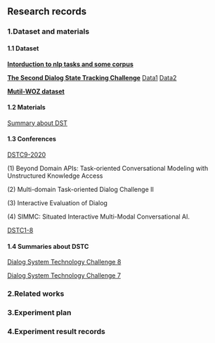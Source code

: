 ##                                                           Research records

### 1.Dataset and materials

#### 1.1 Dataset
[**Intorduction to nlp tasks and some corpus**](http://nlpprogress.com/english/dialogue.html)

[**The Second Dialog State Tracking Challenge**](https://www.aclweb.org/anthology/W14-4337.pdf)
[Data1](https://github.com/matthen/dstc)
[Data2](https://github.com/msamogh/DSTC-2-and-3/tree/master/dstc2/data)

[**Mutil-WOZ dataset**](https://www.aclweb.org/anthology/D18-1547.pdf)

#### 1.2 Materials
[Summary about DST](https://zhuanlan.zhihu.com/p/51476362)

#### 1.3 Conferences
[DSTC9-2020](https://dstc9.dstc.community/home)

(1) Beyond Domain APIs: Task-oriented Conversational Modeling with Unstructured Knowledge Access

(2) Multi-domain Task-oriented Dialog Challenge II

(3) Interactive Evaluation of Dialog

(4) SIMMC: Situated Interactive Multi-Modal Conversational AI.


[DSTC1-8](https://dstc9.dstc.community/past-challenges)


#### 1.4 Summaries about DSTC
[Dialog System Technology Challenge 8](https://arxiv.org/pdf/1911.06394.pdf)

[Dialog System Technology Challenge 7](https://arxiv.org/pdf/1901.03461.padf)


### 2.Related works


### 3.Experiment plan 


### 4.Experiment result records 

